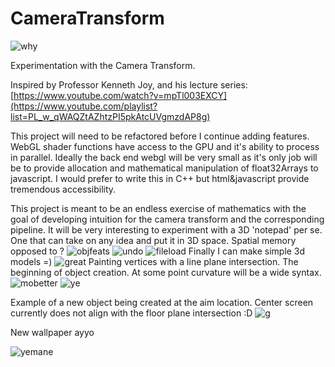# CameraTransform
![why](https://github.com/samcoble/CameraTransform/assets/32228102/385a701e-9970-466d-9598-142057df9fd9)


Experimentation with the Camera Transform.

Inspired by Professor Kenneth Joy, and his lecture series: [https://www.youtube.com/watch?v=mpTl003EXCY](https://www.youtube.com/playlist?list=PL_w_qWAQZtAZhtzPI5pkAtcUVgmzdAP8g)

This project will need to be refactored before I continue adding features. WebGL shader functions have access to the GPU and it's ability to process in parallel. Ideally the back end webgl will be very small as it's only job will be to provide allocation and mathematical manipulation of float32Arrays to javascript. I would prefer to write this in C++ but html&javascript provide tremendous accessibility.


This project is meant to be an endless exercise of mathematics with the goal of developing intuition for the camera transform and the corresponding pipeline. 
It will be very interesting to experiment with a 3D 'notepad' per se. One that can take on any idea and put it in 3D space. Spatial memory opposed to ?
![objfeats](https://github.com/samcoble/CameraTransform/assets/32228102/e0c35a2e-1a03-4192-98ad-741ee34a4f78)
![undo](https://github.com/samcoble/CameraTransform/assets/32228102/8d8362cc-caba-48fb-939d-2366f96e08e5)
![fileload](https://github.com/samcoble/CameraTransform/assets/32228102/b84daf1d-51e0-4ee2-b153-21d5fddbe8b6)
Finally I can make simple 3d models =)
![great](https://github.com/samcoble/CameraTransform/assets/32228102/6fae7623-2369-4245-98fd-bbb6a218ba52)
Painting vertices with a line plane intersection. The beginning of object creation. At some point curvature will be a wide syntax.
![mobetter](https://github.com/samcoble/CameraTransform/assets/32228102/dca1fa37-da05-4b5e-8b8d-ebd529c90355)
![ye](https://github.com/samcoble/CameraTransform/assets/32228102/f0179d0f-3c6d-4fe8-be1c-3a7a191da6cc)


Example of a new object being created at the aim location. Center screen currently does not align with the floor plane intersection :D
![g](https://github.com/samcoble/CameraTransform/assets/32228102/0bbd117e-f5ca-4d56-8144-c33f8c18b458)


New wallpaper ayyo

![yemane](https://github.com/samcoble/CameraTransform/assets/32228102/9776e7f2-9d8e-444a-8106-3f9477ebd680)


